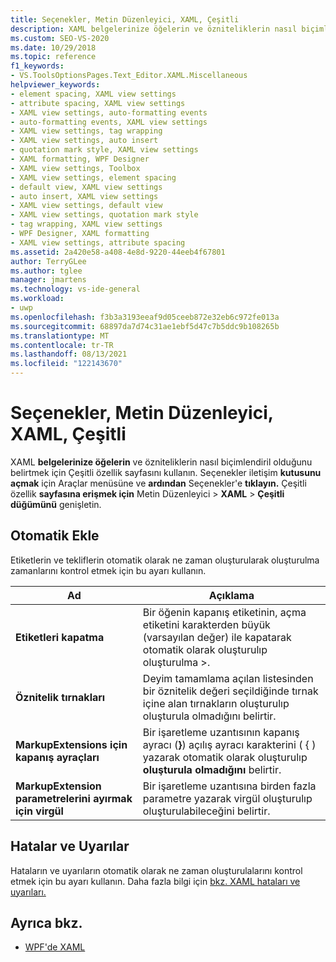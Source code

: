 ```yaml
---
title: Seçenekler, Metin Düzenleyici, XAML, Çeşitli
description: XAML belgelerinize öğelerin ve özniteliklerin nasıl biçimlendiril olduğunu belirtmek için XML bölümündeki Çeşitli sayfayı kullanmayı öğrenin.
ms.custom: SEO-VS-2020
ms.date: 10/29/2018
ms.topic: reference
f1_keywords:
- VS.ToolsOptionsPages.Text_Editor.XAML.Miscellaneous
helpviewer_keywords:
- element spacing, XAML view settings
- attribute spacing, XAML view settings
- XAML view settings, auto-formatting events
- auto-formatting events, XAML view settings
- XAML view settings, tag wrapping
- XAML view settings, auto insert
- quotation mark style, XAML view settings
- XAML formatting, WPF Designer
- XAML view settings, Toolbox
- XAML view settings, element spacing
- default view, XAML view settings
- auto insert, XAML view settings
- XAML view settings, default view
- XAML view settings, quotation mark style
- tag wrapping, XAML view settings
- WPF Designer, XAML formatting
- XAML view settings, attribute spacing
ms.assetid: 2a420e58-a408-4e8d-9220-44eeb4f67801
author: TerryGLee
ms.author: tglee
manager: jmartens
ms.technology: vs-ide-general
ms.workload:
- uwp
ms.openlocfilehash: f3b3a3193eeaf9d05ceeb872e32eb6c972fe013a
ms.sourcegitcommit: 68897da7d74c31ae1ebf5d47c7b5ddc9b108265b
ms.translationtype: MT
ms.contentlocale: tr-TR
ms.lasthandoff: 08/13/2021
ms.locfileid: "122143670"
---
```

# <a name="options-text-editor-xaml-miscellaneous"></a>Seçenekler, Metin Düzenleyici, XAML, Çeşitli

XAML **belgelerinize öğelerin** ve özniteliklerin nasıl biçimlendiril olduğunu belirtmek için Çeşitli özellik sayfasını kullanın. Seçenekler iletişim **kutusunu açmak** için Araçlar menüsüne ve **ardından** Seçenekler'e **tıklayın.** Çeşitli özellik **sayfasına erişmek için** Metin Düzenleyici   >  **XAML**  >  **Çeşitli düğümünü** genişletin.

## <a name="auto-insert"></a>Otomatik Ekle

Etiketlerin ve tekliflerin otomatik olarak ne zaman oluşturularak oluşturulma zamanlarını kontrol etmek için bu ayarı kullanın.

|Ad|Açıklama|
|-|-|
|**Etiketleri kapatma**|Bir öğenin kapanış etiketinin, açma etiketini karakterden büyük (varsayılan değer) ile kapatarak otomatik olarak oluşturulıp oluşturulma >.|
|**Öznitelik tırnakları**|Deyim tamamlama açılan listesinden bir öznitelik değeri seçildiğinde tırnak içine alan tırnakların oluşturulıp oluşturula olmadığını belirtir.|
|**MarkupExtensions için kapanış ayraçları**|Bir işaretleme uzantısının kapanış ayracı (**}**) açılış ayracı karakterini ( { ) yazarak otomatik olarak oluşturulıp **oluşturula olmadığını** belirtir.|
|**MarkupExtension parametrelerini ayırmak için virgül**|Bir işaretleme uzantısına birden fazla parametre yazarak virgül oluşturulıp oluşturulabileceğini belirtir.|

## <a name="errors-and-warnings"></a>Hatalar ve Uyarılar

Hataların ve uyarıların otomatik olarak ne zaman oluşturulalarını kontrol etmek için bu ayarı kullanın. Daha fazla bilgi için [bkz. XAML hataları ve uyarıları.](../../xaml-tools/xaml-errors-warnings.md)

## <a name="see-also"></a>Ayrıca bkz.

- [WPF'de XAML](/dotnet/framework/wpf/advanced/xaml-in-wpf)
